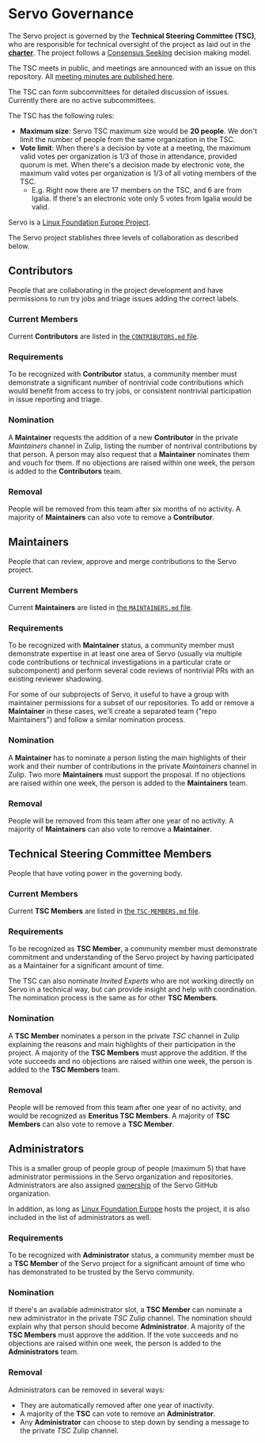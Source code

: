 # Servo Governance

The Servo project is governed by the **Technical Steering Committee (TSC)**, who are responsible for technical oversight of the project as laid out in the [**charter**](CHARTER.md). The project follows a [Consensus Seeking](https://en.wikipedia.org/wiki/Consensus-seeking_decision-making) decision making model.

The TSC meets in public, and meetings are announced with an issue on this repository. All [meeting minutes are published here](tsc/README.md).

The TSC can form subcommittees for detailed discussion of issues. Currently there are no active subcommittees.

The TSC has the following rules:
* **Maximum size**: Servo TSC maximum size would be **20 people**. We don't limit the number of people from the same organization in the TSC.
* **Vote limit**: When there's a decision by vote at a meeting, the maximum valid votes per organization is 1/3 of those in attendance, provided quorum is met. When there's a decision made by electronic vote, the maximum valid votes per organization is 1/3 of all voting members of the TSC.
  * E.g. Right now there are 17 members on the TSC, and 6 are from Igalia. If there's an electronic vote only 5 votes from Igalia would be valid.

Servo is a [Linux Foundation Europe Project](https://linuxfoundation.eu/en/projects).

The Servo project stablishes three levels of collaboration as described below.

## Contributors

People that are collaborating in the project development and have permissions to run try jobs and triage issues adding the correct labels.

### Current Members

Current **Contributors** are listed in [the `CONTRIBUTORS.md` file](CONTRIBUTORS.md).

### Requirements

To be recognized with **Contributor** status, a community member must demonstrate a significant number of nontrivial code contributions which would benefit from access to try jobs, or consistent nontrivial participation in issue reporting and triage.

### Nomination

A **Maintainer** requests the addition of a new **Contributor** in the private *Maintainers* channel in Zulip, listing the number of nontrival contributions by that person. A person may also request that a **Maintainer** nominates them and vouch for them. If no objections are raised within one week, the person is added to the **Contributors** team.

### Removal

People will be removed from this team after six months of no activity. A majority of **Maintainers** can also vote to remove a **Contributor**.

## Maintainers

People that can review, approve and merge contributions to the Servo project.

### Current Members

Current **Maintainers** are listed in [the `MAINTAINERS.md` file](MAINTAINERS.md).

### Requirements

To be recognized with **Maintainer** status, a community member must demonstrate expertise in at least one area of Servo (usually via multiple code contributions or technical investigations in a particular crate or subcomponent) and perform several code reviews of nontrivial PRs with an existing reviewer shadowing.

For some of our subprojects of Servo, it useful to have a group with maintainer permissions for a subset of our repositories. To add or remove a **Maintainer** in these cases, we'll create a separated team ("repo Maintainers") and follow a similar nomination process.

### Nomination

A **Maintainer** has to nominate a person listing the main highlights of their work and their number of contributions in the private *Maintainers* channel in Zulip. Two more **Maintainers** must support the proposal. If no objections are raised within one week, the person is added to the **Maintainers** team.

### Removal

People will be removed from this team after one year of no activity. A majority of **Maintainers** can also vote to remove a **Maintainer**.

## Technical Steering Committee Members

People that have voting power in the governing body.

### Current Members

Current **TSC Members** are listed in [the `TSC-MEMBERS.md` file](TSC-MEMBERS.md).

### Requirements

To be recognized as **TSC Member**, a community member must demonstrate commitment and understanding of the Servo project by having participated as a Maintainer for a significant amount of time.

The TSC can also nominate *Invited Experts* who are not working directly on Servo in a technical way, but can provide insight and help with coordination. The nomination process is the same as for other **TSC Members**.

### Nomination

A **TSC Member** nominates a person in the private *TSC* channel in Zulip explaining the reasons and main highlights of their participation in the project. A majority of the **TSC Members** must approve the addition. If the vote succeeds and no objections are raised within one week, the person is added to the **TSC Members** team.

### Removal

People will be removed from this team after one year of no activity, and would be recognized as **Emeritus TSC Members**. A majority of **TSC Members** can also vote to remove a **TSC Member**.

## Administrators

This is a smaller group of people group of people (maximum 5) that have administrator permissions in the Servo organization and repositories. Administrators are also assigned [ownership](https://github.com/orgs/servo/people?query=role%3Aowner) of the Servo GitHub organization.

In addition, as long as [Linux Foundation Europe](https://github.com/LF-Europe) hosts the project, it is also included in the list of administrators as well.

### Requirements

To be recognized with **Administrator** status, a community member must be a **TSC Member** of the Servo project for a significant amount of time who has demonstrated to be trusted by the Servo community.

### Nomination

If there's an available administrator slot, a **TSC Member** can nominate a new administrator in the private *TSC* Zulip channel. The nomination should explain why that person should become **Administrator**. A majority of the **TSC Members** must approve the addition. If the vote succeeds and no objections are raised within one week, the person is added to the **Administrators** team.

### Removal

Administrators can be removed in several ways:
 - They are automatically removed after one year of inactivity.
 - A majority of the **TSC** can vote to remove an **Administrator**.
 - Any **Administrator** can choose to step down by sending a message to the private *TSC* Zulip channel.

